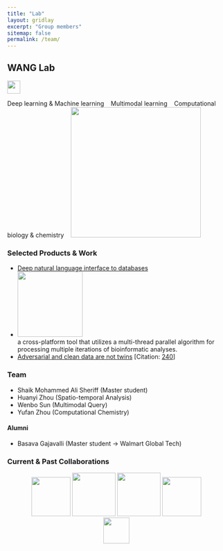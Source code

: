 ```yaml
---
title: "Lab"
layout: gridlay
excerpt: "Group members"
sitemap: false
permalink: /team/
---
```


## WANG Lab

<a href="https://scholar.google.com/citations?user=YPVtn-UAAAAJ&hl=en">
        <img src="{{ site.url }}{{ site.baseurl }}/images/gscholar.png" style="width: 30px; box-shadow: none">
</a>


Deep learning & Machine learning &nbsp;&nbsp; Multimodal learning &nbsp;&nbsp; Computational biology & chemistry &nbsp;&nbsp;
<a href="https://wenlu-w.github.io/">
        <img src="{{ site.url }}{{ site.baseurl }}/images/AIserver.jpeg" style="width: 300px; box-shadow: none">
</a>

### Selected Products & Work

- [Deep natural language interface to databases](https://wenlu-w.github.io/project/2021/01/01/NLIDB.html)
- <a href="https://github.com/hzz0024/EasyParallel"> <img src="{{ site.url }}{{ site.baseurl }}/images/easyparallel.png" style="width: 150px; box-shadow: none"></a><br>a cross-platform tool that utilizes a multi-thread parallel algorithm for processing multiple iterations of bioinformatic analyses. 
- [Adversarial and clean data are not twins](https://arxiv.org/abs/1704.04960) [Citation: [240](https://scholar.google.com/scholar?oi=bibs&hl=en&cites=8444569704600302435)]


### Team

- Shaik Mohammed Ali Sheriff (Master student)
- Huanyi Zhou (Spatio-temporal Analysis) 
- Wenbo Sun (Multimodal Query)
- Yufan Zhou (Computational Chemistry) 

#### Alumni
- Basava Gajavalli (Master student -> Walmart Global Tech)



### Current & Past Collaborations

<center><figure class="fifth">
  <img src="{{ site.url }}{{ site.baseurl }}/images/wework.png" style="width: 90px; box-shadow: none">
  <img src="{{ site.url }}{{ site.baseurl }}/images/microsoft.png" style="width: 100px; box-shadow: none">
  <img src="{{ site.url }}{{ site.baseurl }}/images/instacart.png" style="width: 100px; box-shadow: none">
  <img src="{{ site.url }}{{ site.baseurl }}/images/biogen.jpeg" style="width: 90px; box-shadow: none">
  <img src="{{ site.url }}{{ site.baseurl }}/images/cornell.png" style="width: 60px; box-shadow: none">
</figure></center>

